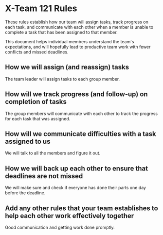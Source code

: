 # X-Team 121 Rules

These rules establish how our team will assign tasks,
track progress on each task, and communicate with each other 
when a member is unable to complete a task that has been assigned to that member.

This document helps individual members understand the team's expectations,
and will hopefully lead to productive team work with fewer conflicts
and missed deadlines.

## How we will assign (and reassign) tasks
The team leader will assign tasks to each group member.


## How will we track progress (and follow-up) on completion of tasks
The group members will communicate with each other to track the progress for each task that was assigned.



## How will we communicate difficulties with a task assigned to us
We will talk to all the members and figure it out.



## How we will back up each other to ensure that deadlines are not missed
We will make sure and check if everyone has done their parts one day before the deadline.


## Add any other rules that your team establishes to help each other work effectively together
Good communication and getting work done promptly.



